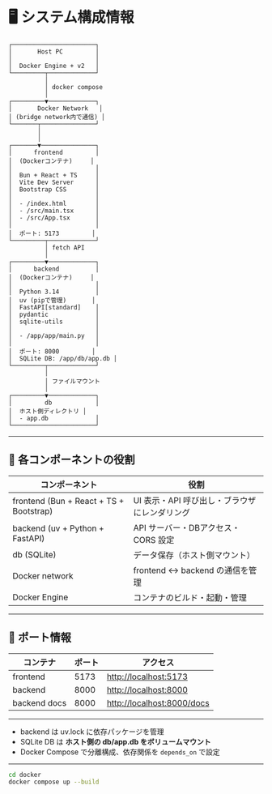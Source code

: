 # 🖥 システム構成情報

```
┌───────────────────────┐
│       Host PC         │
│                       │
│  Docker Engine + v2   │
└─────────┬─────────────┘
          │
          │ docker compose
          │
┌─────────▼─────────────┐
│       Docker Network   │
│ (bridge network内で通信) │
└───────┬───────────────┘
        │
        │
┌───────▼───────────────┐
│      frontend         │
│  (Dockerコンテナ)     │
│                       │
│  Bun + React + TS     │
│  Vite Dev Server      │
│  Bootstrap CSS        │
│                       │
│  - /index.html        │
│  - /src/main.tsx      │
│  - /src/App.tsx       │
│                       │
│  ポート: 5173         │
└─────────┬─────────────┘
          │ fetch API
          │
┌─────────▼─────────────┐
│      backend          │
│  (Dockerコンテナ)     │
│                       │
│  Python 3.14          │
│  uv (pipで管理)       │
│  FastAPI[standard]    │
│  pydantic             │
│  sqlite-utils         │
│                       │
│  - /app/app/main.py   │
│                       │
│  ポート: 8000         │
│  SQLite DB: /app/db/app.db │
└─────────┬─────────────┘
          │
          │ ファイルマウント
          │
┌─────────▼─────────────┐
│         db            │
│  ホスト側ディレクトリ │
│  - app.db             │
└───────────────────────┘
```

---

## 🔹 各コンポーネントの役割

| コンポーネント                          | 役割                                          |
| --------------------------------------- | --------------------------------------------- |
| frontend (Bun + React + TS + Bootstrap) | UI 表示・API 呼び出し・ブラウザにレンダリング |
| backend (uv + Python + FastAPI)         | API サーバー・DBアクセス・CORS 設定           |
| db (SQLite)                             | データ保存（ホスト側マウント）                |
| Docker network                          | frontend ↔ backend の通信を管理               |
| Docker Engine                           | コンテナのビルド・起動・管理                  |

---

## 🔹 ポート情報

| コンテナ         | ポート  | アクセス                                                     |
| ------------ | ---- | -------------------------------------------------------- |
| frontend     | 5173 | [http://localhost:5173](http://localhost:5173)           |
| backend      | 8000 | [http://localhost:8000](http://localhost:8000)           |
| backend docs | 8000 | [http://localhost:8000/docs](http://localhost:8000/docs) |

---


* backend は uv.lock に依存パッケージを管理
* SQLite DB は **ホスト側の db/app.db をボリュームマウント**
* Docker Compose で分離構成、依存関係を `depends_on` で設定

---

```bash
cd docker
docker compose up --build
```


